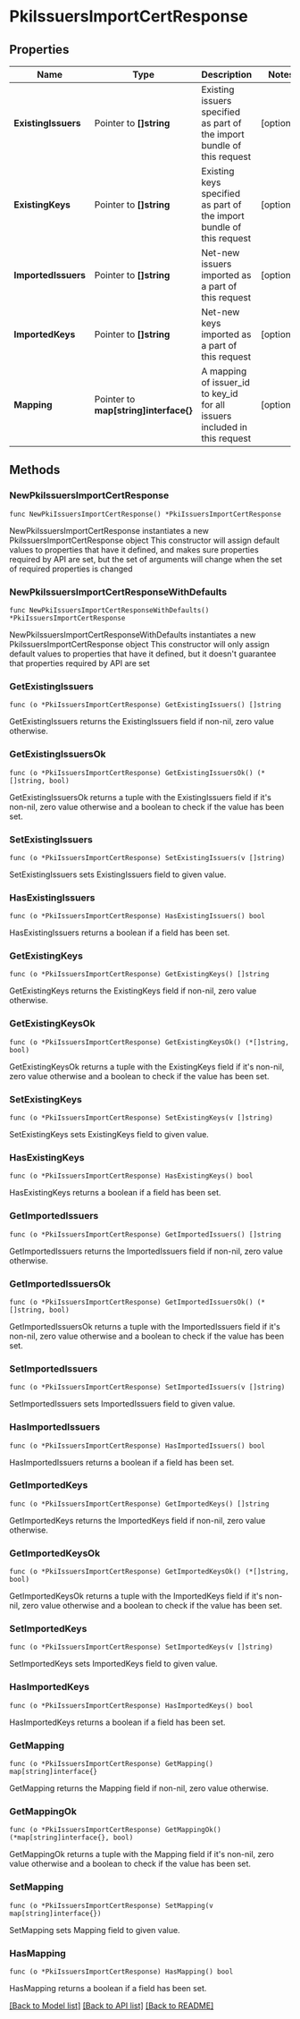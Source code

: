 # PkiIssuersImportCertResponse


## Properties

Name | Type | Description | Notes
------------ | ------------- | ------------- | -------------
**ExistingIssuers** | Pointer to **[]string** | Existing issuers specified as part of the import bundle of this request | [optional] 
**ExistingKeys** | Pointer to **[]string** | Existing keys specified as part of the import bundle of this request | [optional] 
**ImportedIssuers** | Pointer to **[]string** | Net-new issuers imported as a part of this request | [optional] 
**ImportedKeys** | Pointer to **[]string** | Net-new keys imported as a part of this request | [optional] 
**Mapping** | Pointer to **map[string]interface{}** | A mapping of issuer_id to key_id for all issuers included in this request | [optional] 



## Methods


### NewPkiIssuersImportCertResponse

`func NewPkiIssuersImportCertResponse() *PkiIssuersImportCertResponse`

NewPkiIssuersImportCertResponse instantiates a new PkiIssuersImportCertResponse object
This constructor will assign default values to properties that have it defined,
and makes sure properties required by API are set, but the set of arguments
will change when the set of required properties is changed

### NewPkiIssuersImportCertResponseWithDefaults

`func NewPkiIssuersImportCertResponseWithDefaults() *PkiIssuersImportCertResponse`

NewPkiIssuersImportCertResponseWithDefaults instantiates a new PkiIssuersImportCertResponse object
This constructor will only assign default values to properties that have it defined,
but it doesn't guarantee that properties required by API are set


### GetExistingIssuers

`func (o *PkiIssuersImportCertResponse) GetExistingIssuers() []string`

GetExistingIssuers returns the ExistingIssuers field if non-nil, zero value otherwise.

### GetExistingIssuersOk

`func (o *PkiIssuersImportCertResponse) GetExistingIssuersOk() (*[]string, bool)`

GetExistingIssuersOk returns a tuple with the ExistingIssuers field if it's non-nil, zero value otherwise
and a boolean to check if the value has been set.

### SetExistingIssuers

`func (o *PkiIssuersImportCertResponse) SetExistingIssuers(v []string)`

SetExistingIssuers sets ExistingIssuers field to given value.


### HasExistingIssuers

`func (o *PkiIssuersImportCertResponse) HasExistingIssuers() bool`

HasExistingIssuers returns a boolean if a field has been set.




### GetExistingKeys

`func (o *PkiIssuersImportCertResponse) GetExistingKeys() []string`

GetExistingKeys returns the ExistingKeys field if non-nil, zero value otherwise.

### GetExistingKeysOk

`func (o *PkiIssuersImportCertResponse) GetExistingKeysOk() (*[]string, bool)`

GetExistingKeysOk returns a tuple with the ExistingKeys field if it's non-nil, zero value otherwise
and a boolean to check if the value has been set.

### SetExistingKeys

`func (o *PkiIssuersImportCertResponse) SetExistingKeys(v []string)`

SetExistingKeys sets ExistingKeys field to given value.


### HasExistingKeys

`func (o *PkiIssuersImportCertResponse) HasExistingKeys() bool`

HasExistingKeys returns a boolean if a field has been set.




### GetImportedIssuers

`func (o *PkiIssuersImportCertResponse) GetImportedIssuers() []string`

GetImportedIssuers returns the ImportedIssuers field if non-nil, zero value otherwise.

### GetImportedIssuersOk

`func (o *PkiIssuersImportCertResponse) GetImportedIssuersOk() (*[]string, bool)`

GetImportedIssuersOk returns a tuple with the ImportedIssuers field if it's non-nil, zero value otherwise
and a boolean to check if the value has been set.

### SetImportedIssuers

`func (o *PkiIssuersImportCertResponse) SetImportedIssuers(v []string)`

SetImportedIssuers sets ImportedIssuers field to given value.


### HasImportedIssuers

`func (o *PkiIssuersImportCertResponse) HasImportedIssuers() bool`

HasImportedIssuers returns a boolean if a field has been set.




### GetImportedKeys

`func (o *PkiIssuersImportCertResponse) GetImportedKeys() []string`

GetImportedKeys returns the ImportedKeys field if non-nil, zero value otherwise.

### GetImportedKeysOk

`func (o *PkiIssuersImportCertResponse) GetImportedKeysOk() (*[]string, bool)`

GetImportedKeysOk returns a tuple with the ImportedKeys field if it's non-nil, zero value otherwise
and a boolean to check if the value has been set.

### SetImportedKeys

`func (o *PkiIssuersImportCertResponse) SetImportedKeys(v []string)`

SetImportedKeys sets ImportedKeys field to given value.


### HasImportedKeys

`func (o *PkiIssuersImportCertResponse) HasImportedKeys() bool`

HasImportedKeys returns a boolean if a field has been set.




### GetMapping

`func (o *PkiIssuersImportCertResponse) GetMapping() map[string]interface{}`

GetMapping returns the Mapping field if non-nil, zero value otherwise.

### GetMappingOk

`func (o *PkiIssuersImportCertResponse) GetMappingOk() (*map[string]interface{}, bool)`

GetMappingOk returns a tuple with the Mapping field if it's non-nil, zero value otherwise
and a boolean to check if the value has been set.

### SetMapping

`func (o *PkiIssuersImportCertResponse) SetMapping(v map[string]interface{})`

SetMapping sets Mapping field to given value.


### HasMapping

`func (o *PkiIssuersImportCertResponse) HasMapping() bool`

HasMapping returns a boolean if a field has been set.









[[Back to Model list]](../README.md#documentation-for-models) [[Back to API list]](../README.md#documentation-for-api-endpoints) [[Back to README]](../README.md)


